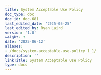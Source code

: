 ```yaml
---
title: System Acceptable Use Policy
doc_type: doc
doc_id: doc-681
last_edited_date: '2025-05-25'
last_edited_by: Ryan Laird
version: '1.0'
weight: 2
date: '2025-06-12'
aliases:
- /docs/system-acceptable-use-policy_1_1/
description: ''
linkTitle: System Acceptable Use Policy
type: docs
---
```


<!-- Unsupported block type: unsupported -->
